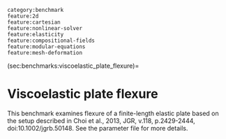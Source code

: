 ```{tags}
category:benchmark
feature:2d
feature:cartesian
feature:nonlinear-solver
feature:elasticity
feature:compositional-fields
feature:modular-equations
feature:mesh-deformation
```

(sec:benchmarks:viscoelastic_plate_flexure)=
# Viscoelastic plate flexure

This benchmark examines flexure of a finite-length elastic plate based
on the setup described in Choi et al., 2013, JGR, v.118, p.2429-2444,
doi:10.1002/jgrb.50148. See the parameter file for more details.

